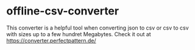 ﻿# offline-csv-converter
This converter is a helpful tool when converting json to csv or csv to csv with sizes up to a few hundret Megabytes.
Check it out at https://converter.perfectpattern.de/
